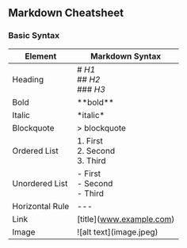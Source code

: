 ## Markdown Cheatsheet

### Basic Syntax
| Element | Markdown Syntax |
| ------ | ----------- |
| Heading | # *H1*<br>## *H2*<br>### *H3*|
|Bold|\*\*bold**|
|Italic|\*italic*|
|Blockquote|> blockquote|
|Ordered List|1. First<br>2. Second<br>3. Third|
|Unordered List|- First<br>- Second<br>- Third|
|Horizontal Rule|---|
|Link|[title]\(www.example.com)|
|Image|![alt text]\(image.jpeg)|

